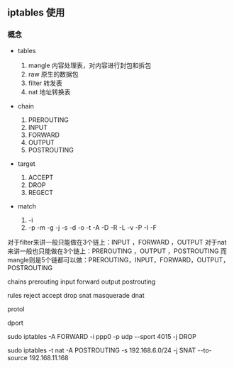 ## iptables 使用

### 概念
* tables  
    1. mangle    内容处理表，对内容进行封包和拆包
    2. raw       原生的数据包
    3. filter    转发表
    4. nat       地址转换表
* chain
    1. PREROUTING
    2. INPUT
    3. FORWARD
    4. OUTPUT
    5. POSTROUTING
    
    
* target
    1. ACCEPT
    2. DROP
    3. REGECT
* match
    1. -i
    2. -p -m -g -j -s -d -o -t -A -D -R -L -v -P -I -F 

对于filter来讲一般只能做在3个链上：INPUT ，FORWARD ，OUTPUT
对于nat来讲一般也只能做在3个链上：PREROUTING ，OUTPUT ，POSTROUTING
而mangle则是5个链都可以做：PREROUTING，INPUT，FORWARD，OUTPUT，POSTROUTING
    
    

chains prerouting input forward output postrouting

rules reject accept drop snat masquerade dnat 

protol

dport


 sudo iptables -A FORWARD -i ppp0  -p udp --sport 4015  -j DROP
 
 sudo iptables -t nat -A POSTROUTING -s 192.168.6.0/24 -j SNAT --to-source 192.168.11.168